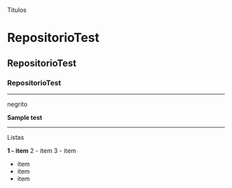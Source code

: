 Titulos
# RepositorioTest
## RepositorioTest
### RepositorioTest

-----------------------

negrito

__Sample test__


------------------------

Listas


**1 - item**
2 - item
3 - item

* item
* item
* item

